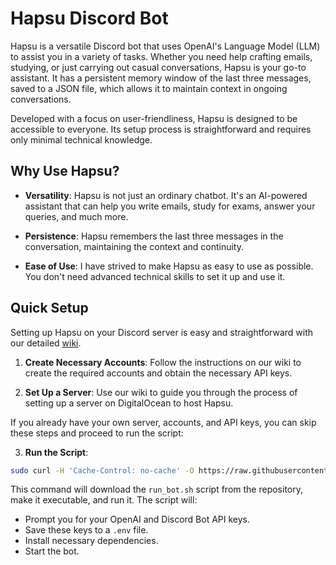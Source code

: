 # Hapsu Discord Bot

Hapsu is a versatile Discord bot that uses OpenAI's Language Model (LLM) to assist you in a variety of tasks. Whether you need help crafting emails, studying, or just carrying out casual conversations, Hapsu is your go-to assistant. It has a persistent memory window of the last three messages, saved to a JSON file, which allows it to maintain context in ongoing conversations.

Developed with a focus on user-friendliness, Hapsu is designed to be accessible to everyone. Its setup process is straightforward and requires only minimal technical knowledge.

## Why Use Hapsu?

- **Versatility**: Hapsu is not just an ordinary chatbot. It's an AI-powered assistant that can help you write emails, study for exams, answer your queries, and much more.
  
- **Persistence**: Hapsu remembers the last three messages in the conversation, maintaining the context and continuity.
  
- **Ease of Use**: I have strived to make Hapsu as easy to use as possible. You don't need advanced technical skills to set it up and use it.

## Quick Setup

Setting up Hapsu on your Discord server is easy and straightforward with our detailed [wiki](https://github.com/sebastyijan-fi/hapsu/wiki). 

1. **Create Necessary Accounts**: Follow the instructions on our wiki to create the required accounts and obtain the necessary API keys.

2. **Set Up a Server**: Use our wiki to guide you through the process of setting up a server on DigitalOcean to host Hapsu.

If you already have your own server, accounts, and API keys, you can skip these steps and proceed to run the script:

3. **Run the Script**: 

```bash
sudo curl -H 'Cache-Control: no-cache' -O https://raw.githubusercontent.com/sebastyijan-fi/hapsu/github/run_bot.sh && chmod +x run_bot.sh && ./run_bot.sh
```

This command will download the `run_bot.sh` script from the repository, make it executable, and run it. The script will:

- Prompt you for your OpenAI and Discord Bot API keys.
- Save these keys to a `.env` file.
- Install necessary dependencies.
- Start the bot.





